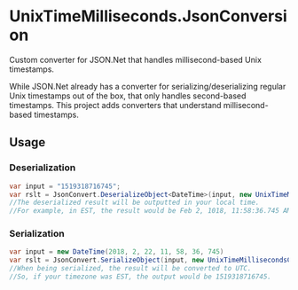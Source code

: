 # UnixTimeMilliseconds.JsonConversion
Custom converter for JSON.Net that handles millisecond-based Unix timestamps.

While JSON.Net already has a converter for serializing/deserializing regular Unix timestamps out of the box, that only handles second-based timestamps. This project adds converters that understand millisecond-based timestamps.


## Usage
### Deserialization
```csharp
var input = "1519318716745";
var rslt = JsonConvert.DeserializeObject<DateTime>(input, new UnixTimeMillisecondsConverter());
//The deserialized result will be outputted in your local time.
//For example, in EST, the result would be Feb 2, 1018, 11:58:36.745 AM EST
```

### Serialization
```csharp
var input = new DateTime(2018, 2, 22, 11, 58, 36, 745)
var rslt = JsonConvert.SerializeObject(input, new UnixTimeMillisecondsConverter());
//When being serialized, the result will be converted to UTC.
//So, if your timezone was EST, the output would be 1519318716745.
```
